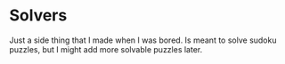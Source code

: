 # Solvers
Just a side thing that I made when I was bored. Is meant to solve sudoku puzzles, but I might add more solvable puzzles later.
